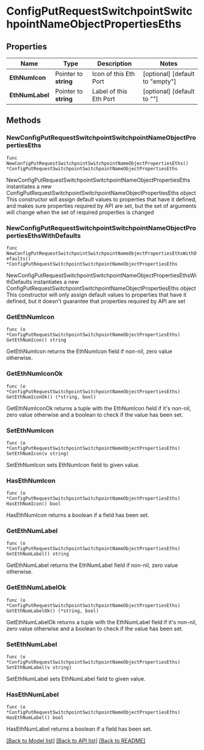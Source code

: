# ConfigPutRequestSwitchpointSwitchpointNameObjectPropertiesEths

## Properties

Name | Type | Description | Notes
------------ | ------------- | ------------- | -------------
**EthNumIcon** | Pointer to **string** | Icon of this Eth Port | [optional] [default to "empty"]
**EthNumLabel** | Pointer to **string** | Label of this Eth Port | [optional] [default to ""]

## Methods

### NewConfigPutRequestSwitchpointSwitchpointNameObjectPropertiesEths

`func NewConfigPutRequestSwitchpointSwitchpointNameObjectPropertiesEths() *ConfigPutRequestSwitchpointSwitchpointNameObjectPropertiesEths`

NewConfigPutRequestSwitchpointSwitchpointNameObjectPropertiesEths instantiates a new ConfigPutRequestSwitchpointSwitchpointNameObjectPropertiesEths object
This constructor will assign default values to properties that have it defined,
and makes sure properties required by API are set, but the set of arguments
will change when the set of required properties is changed

### NewConfigPutRequestSwitchpointSwitchpointNameObjectPropertiesEthsWithDefaults

`func NewConfigPutRequestSwitchpointSwitchpointNameObjectPropertiesEthsWithDefaults() *ConfigPutRequestSwitchpointSwitchpointNameObjectPropertiesEths`

NewConfigPutRequestSwitchpointSwitchpointNameObjectPropertiesEthsWithDefaults instantiates a new ConfigPutRequestSwitchpointSwitchpointNameObjectPropertiesEths object
This constructor will only assign default values to properties that have it defined,
but it doesn't guarantee that properties required by API are set

### GetEthNumIcon

`func (o *ConfigPutRequestSwitchpointSwitchpointNameObjectPropertiesEths) GetEthNumIcon() string`

GetEthNumIcon returns the EthNumIcon field if non-nil, zero value otherwise.

### GetEthNumIconOk

`func (o *ConfigPutRequestSwitchpointSwitchpointNameObjectPropertiesEths) GetEthNumIconOk() (*string, bool)`

GetEthNumIconOk returns a tuple with the EthNumIcon field if it's non-nil, zero value otherwise
and a boolean to check if the value has been set.

### SetEthNumIcon

`func (o *ConfigPutRequestSwitchpointSwitchpointNameObjectPropertiesEths) SetEthNumIcon(v string)`

SetEthNumIcon sets EthNumIcon field to given value.

### HasEthNumIcon

`func (o *ConfigPutRequestSwitchpointSwitchpointNameObjectPropertiesEths) HasEthNumIcon() bool`

HasEthNumIcon returns a boolean if a field has been set.

### GetEthNumLabel

`func (o *ConfigPutRequestSwitchpointSwitchpointNameObjectPropertiesEths) GetEthNumLabel() string`

GetEthNumLabel returns the EthNumLabel field if non-nil, zero value otherwise.

### GetEthNumLabelOk

`func (o *ConfigPutRequestSwitchpointSwitchpointNameObjectPropertiesEths) GetEthNumLabelOk() (*string, bool)`

GetEthNumLabelOk returns a tuple with the EthNumLabel field if it's non-nil, zero value otherwise
and a boolean to check if the value has been set.

### SetEthNumLabel

`func (o *ConfigPutRequestSwitchpointSwitchpointNameObjectPropertiesEths) SetEthNumLabel(v string)`

SetEthNumLabel sets EthNumLabel field to given value.

### HasEthNumLabel

`func (o *ConfigPutRequestSwitchpointSwitchpointNameObjectPropertiesEths) HasEthNumLabel() bool`

HasEthNumLabel returns a boolean if a field has been set.


[[Back to Model list]](../README.md#documentation-for-models) [[Back to API list]](../README.md#documentation-for-api-endpoints) [[Back to README]](../README.md)


